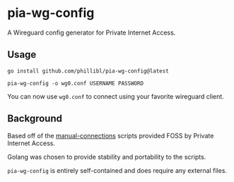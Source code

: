 # pia-wg-config

A Wireguard config generator for Private Internet Access.

## Usage

`go install github.com/phillibl/pia-wg-config@latest`

`pia-wg-config -o wg0.conf USERNAME PASSWORD`

You can now use `wg0.conf` to connect using your favorite wireguard client.

## Background

Based off of the [manual-connections](https://github.com/pia-foss/manual-connections) scripts provided FOSS by Private Internet Access. 

Golang was chosen to provide stability and portability to the scripts.

`pia-wg-config` is entirely self-contained and does require any external files.
